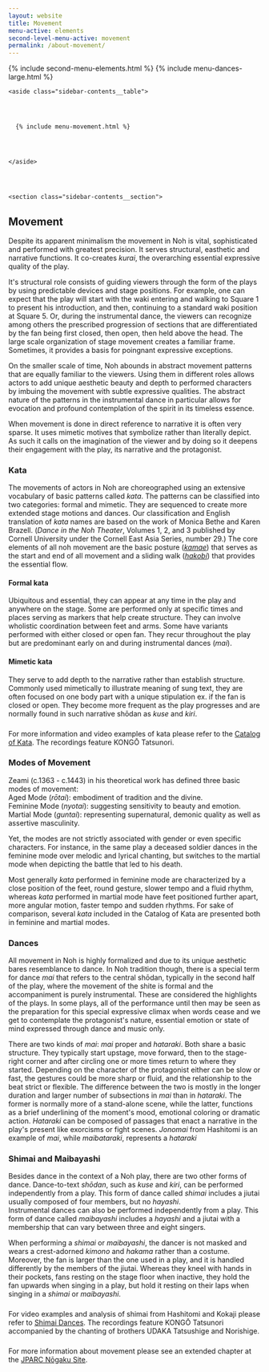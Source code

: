 ```yaml
---
layout: website
title: Movement
menu-active: elements
second-level-menu-active: movement
permalink: /about-movement/
---
```


{% include second-menu-elements.html %}
{% include menu-dances-large.html %}

<main class="page-content">

  <div class="wrapper sidebar-contents">
    <aside class="sidebar-contents__table">
      {% include menu-movement.html %}
    </aside>
    <section class="sidebar-contents__section">
  <div class="text-container">
    <h2 class="collapsible collapsible-closed" id="Intro">Movement</h2>

  <p>Despite its apparent minimalism the movement in Noh is vital, sophisticated and performed with greatest precision. It serves structural, easthetic and narrative functions. It co-creates <em>kurai</em>, the overarching essential expressive quality of the play.</p>

  <p>It's structural role consists of guiding viewers through the form of the plays by using predictable devices and stage positions. For example, one can expect that the play will start with the waki entering and walking to Square 1 to present his introduction, and then, continuing to a standard waki position at Square 5. Or, during the instrumental dance, the viewers can recognize among others the prescribed progression of sections that are differentiated by the fan being first closed, then open, then held above the head. The large scale organization of stage movement creates a familiar frame. Sometimes, it provides a basis for poingnant expressive exceptions.</p>

  <p>On the smaller scale of time, Noh abounds in abstract movement patterns that are equally familiar to the viewers. Using them in different roles allows actors to add unique aesthetic beauty and depth to performed characters by imbuing the movement with subtle expressive qualities. The abstract nature of the patterns in the instrumental dance in particular allows for evocation and profound contemplation of the spirit in its timeless essence.</p>

  <p>When movement is done in direct reference to narrative it is often very sparse. It uses mimetic motives that symbolize rather than literally depict. As such it calls on the imagination of the viewer and by doing so it deepens their engagement with the play, its narrative and the protagonist.</p>

<h3 id="Kata">Kata</h3>
  <p>The movements of actors in Noh are choreographed using an extensive vocabulary of basic patterns called <em>kata</em>. The patterns can be classified into two categories: formal and mimetic. They are sequenced to create more extended stage motions and dances. Our classification and English translation of <em>kata</em> names are based on the work of Monica Bethe and Karen Brazell. (<em>Dance in the Noh Theater</em>, Volumes 1, 2, and 3 published by Cornell University under the Cornell East Asia Series, number 29.) The core elements of all noh movement are the basic posture (<a href="/movement/standing/" target="_blank"><em>kamae</em></a>) that serves as the start and end of all movement and a sliding walk (<a href="/movement/forward/" target="_blank"><em>hakobi</em></a>) that provides the essential flow. </p>

<h4 id="Formal">Formal kata</h4>
<p>Ubiquitous and essential, they can appear at any time in the play and anywhere on the stage. Some are performed only at specific times and places serving as markers that help create structure. They can involve wholistic coordination between feet and arms. Some have variants performed with either closed or open fan. They recur throughout the play but are predominant early on and during instrumental dances (<em>mai</em>).</p>

<h4 id="Mimetic">Mimetic kata</h4>
<p>They serve to add depth to the narrative rather than establish structure. Commonly used mimetically to illustrate meaning of sung text, they are often focused on one body part with a unique stipulation ex. if the fan is closed or open. They become more frequent as the play progresses and are normally found in such narrative shōdan as <em>kuse</em> and <em>kiri</em>.</p>
<h3></h3>
<p>For more information and video examples of kata please refer to the <a href="/movement/" target="_blank">Catalog of Kata</a>. The recordings feature KONGŌ Tatsunori.</p>

<h3 id="Modes">Modes of Movement</h3>
<p>Zeami (c.1363 - c.1443) in his theoretical work has defined three basic modes of movement:<br>
Aged Mode (<em>rōtai</em>): embodiment of tradition and the divine.<br>
Feminine Mode (<em>nyotai</em>): suggesting sensitivity to beauty and emotion.<br>
Martial Mode (<em>guntai</em>): representing supernatural, demonic quality as well as assertive masculinity.</p>

<p>Yet, the modes are not strictly associated with gender or even specific characters. For instance, in the same play a deceased soldier dances in the feminine mode over melodic and lyrical chanting, but switches to the martial mode when depicting the battle that led to his death.</p>
<p>
Most generally <em>kata</em> performed in feminine mode are characterized by a close position of the feet, round gesture, slower tempo and a fluid rhythm, whereas <em>kata</em> performed in martial mode have feet positioned further apart, more angular motion, faster tempo and sudden rhythms. For sake of comparison, several <em>kata</em>  included in the Catalog of Kata are presented both in feminine and martial modes. </p>


<h3 id="Dances">Dances</h3>
  <p>All movement in Noh is highly formalized and due to its unique aesthetic bares resemblance to dance. In Noh tradition though, there is a special term for dance <em>mai</em> that refers to the central shōdan, typically in the second half of the play, where the movement of the shite is formal and the accompaniment is purely instrumental. These are considered the highlights of the plays. In some plays, all of the performance until then may be seen as the preparation for this special expressive climax when words cease and we get to contemplate the protagonist's nature, essential emotion or state of mind expressed through dance and music only.</p>

  <p>There are two kinds of <em>mai</em>: <em>mai</em> proper and <em>hataraki</em>. Both share a basic structure. They typically start upstage, move forward, then to the stage-right corner and after circling one or more times return to where they started. Depending on the character of the protagonist either can be slow or fast, the gestures could be more sharp or fluid, and the relationship to the beat strict or flexible. The difference between the two is mostly in the longer duration and larger number of subsections in <em>mai</em> than in <em>hataraki</em>.  The former is normally more of a stand-alone scene, while the latter, functions as a brief underlining of the moment's mood, emotional coloring or dramatic action. <em>Hataraki</em> can be composed of passages that enact a narrative in the play's present like exorcisms or fight scenes. <em>Jonomai</em> from Hashitomi is an example of <em>mai</em>, while <em>maibataraki</em>, represents a <em>hataraki</em></p>
<H3 id="Shimai">Shimai and Maibayashi</H3>
<p>Besides dance in the context of a Noh play, there are two other forms of dance. Dance-to-text <em>shōdan</em>,  such as <em>kuse</em> and <em>kiri</em>, can be performed independently from a play. This form of dance called <em>shimai</em> includes a jiutai usually composed of four members, but no <em>hayashi</em>.<br>
Instrumental dances can also be performed independently from a play. This form of dance called <em>maibayashi</em> includes a <em>hayashi</em> and a jiutai with a membership that can vary between three and eight singers.</p>

<p>When performing a <em>shimai</em> or <em>maibayashi</em>, the dancer is not masked and wears a crest-adorned <em>kimono</em> and  <em>hakama</em> rather than a costume. Moreover, the fan is larger than the one used in a play, and it is handled differently by the members of the jiutai. Whereas they kneel with hands in their pockets, fans resting on the stage floor when inactive, they hold the fan upwards when singing in a play, but hold it resting on their laps when singing in a <em>shimai</em> or <em>maibayashi</em>.</p>

<h3></h3>
<p>For video examples and analysis of shimai from Hashitomi and Kokaji please refer to <a href="/shimai-dances/" target="_blank">Shimai Dances</a>. The recordings feature KONGŌ Tatsunori accompanied by the chanting of brothers UDAKA Tatsushige and Norishige.</p>
<h3></h3>
<p> For more information about movement please see an extended chapter at the <a href="https://jparc.online/nogaku/performance/movement/">JPARC Nōgaku Site</a>.</p>
  </div>
  </section>
  </div>
</main>
